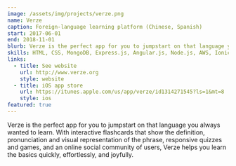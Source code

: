 ```yaml
---
image: /assets/img/projects/verze.png
name: Verze
caption: Foreign-language learning platform (Chinese, Spanish)
start: 2017-06-01
end: 2018-11-01
blurb: Verze is the perfect app for you to jumpstart on that language you always wanted to learn. With interactive flashcards that show the definition, pronunciation and visual representation of the phrase, responsive quizzes and games, and a social community of users, Verze helps you learn the basics.
skills: HTML, CSS, MongoDB, Express.js, Angular.js, Node.js, AWS, Ionic SDK
links:
  - title: See website
    url: http://www.verze.org
    style: website
  - title: iOS app store
    url: https://itunes.apple.com/us/app/verze/id1314271545?ls=1&mt=8
    style: ios
featured: true
---
```

Verze is the perfect app for you to jumpstart on that language you always wanted to learn. With interactive flashcards that show the definition, pronunciation and visual representation of the phrase, responsive quizzes and games, and an online social community of users, Verze helps you learn the basics quickly, effortlessly, and joyfully.
